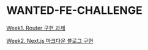 # WANTED-FE-CHALLENGE

[Week1. Router 구현 과제](https://github.com/dmswn1004/WANTED-FE-CHALLENGE/tree/main/Week1#readme)

[Week2. Next.js 마크다운 블로그 구현](https://github.com/dmswn1004/WANTED-FE-CHALLENGE/tree/main/Week2#readme)
